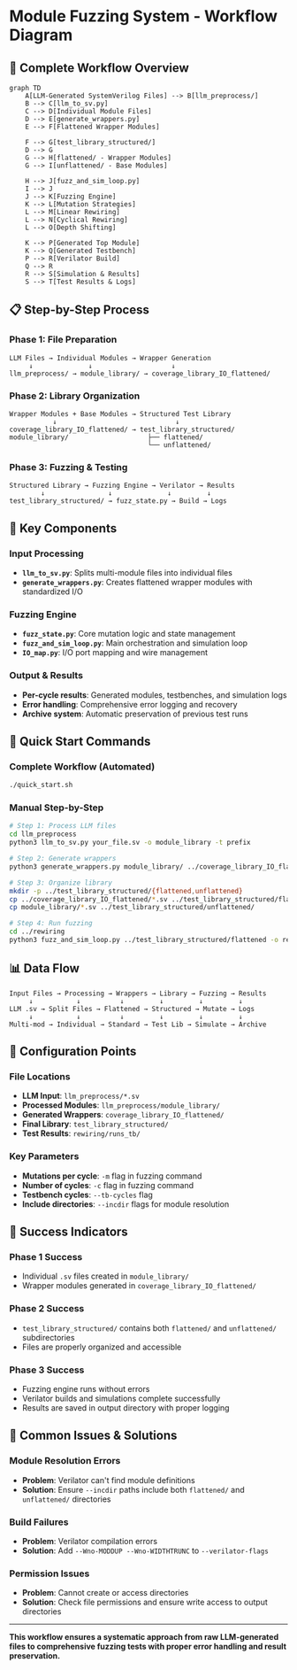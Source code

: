 # Module Fuzzing System - Workflow Diagram

## 🔄 Complete Workflow Overview

```mermaid
graph TD
    A[LLM-Generated SystemVerilog Files] --> B[llm_preprocess/]
    B --> C[llm_to_sv.py]
    C --> D[Individual Module Files]
    D --> E[generate_wrappers.py]
    E --> F[Flattened Wrapper Modules]
    
    F --> G[test_library_structured/]
    D --> G
    G --> H[flattened/ - Wrapper Modules]
    G --> I[unflattened/ - Base Modules]
    
    H --> J[fuzz_and_sim_loop.py]
    I --> J
    J --> K[Fuzzing Engine]
    K --> L[Mutation Strategies]
    L --> M[Linear Rewiring]
    L --> N[Cyclical Rewiring]
    L --> O[Depth Shifting]
    
    K --> P[Generated Top Module]
    K --> Q[Generated Testbench]
    P --> R[Verilator Build]
    Q --> R
    R --> S[Simulation & Results]
    S --> T[Test Results & Logs]
```

## 📋 Step-by-Step Process

### **Phase 1: File Preparation**
```
LLM Files → Individual Modules → Wrapper Generation
     ↓              ↓                    ↓
llm_preprocess/ → module_library/ → coverage_library_IO_flattened/
```

### **Phase 2: Library Organization**
```
Wrapper Modules + Base Modules → Structured Test Library
           ↓                              ↓
coverage_library_IO_flattened/ → test_library_structured/
module_library/                    ├── flattened/
                                   └── unflattened/
```

### **Phase 3: Fuzzing & Testing**
```
Structured Library → Fuzzing Engine → Verilator → Results
        ↓                ↓              ↓         ↓
test_library_structured/ → fuzz_state.py → Build → Logs
```

## 🎯 Key Components

### **Input Processing**
- **`llm_to_sv.py`**: Splits multi-module files into individual files
- **`generate_wrappers.py`**: Creates flattened wrapper modules with standardized I/O

### **Fuzzing Engine**
- **`fuzz_state.py`**: Core mutation logic and state management
- **`fuzz_and_sim_loop.py`**: Main orchestration and simulation loop
- **`IO_map.py`**: I/O port mapping and wire management

### **Output & Results**
- **Per-cycle results**: Generated modules, testbenches, and simulation logs
- **Error handling**: Comprehensive error logging and recovery
- **Archive system**: Automatic preservation of previous test runs

## 🚀 Quick Start Commands

### **Complete Workflow (Automated)**
```bash
./quick_start.sh
```

### **Manual Step-by-Step**
```bash
# Step 1: Process LLM files
cd llm_preprocess
python3 llm_to_sv.py your_file.sv -o module_library -t prefix

# Step 2: Generate wrappers
python3 generate_wrappers.py module_library/ ../coverage_library_IO_flattened/

# Step 3: Organize library
mkdir -p ../test_library_structured/{flattened,unflattened}
cp ../coverage_library_IO_flattened/*.sv ../test_library_structured/flattened/
cp module_library/*.sv ../test_library_structured/unflattened/

# Step 4: Run fuzzing
cd ../rewiring
python3 fuzz_and_sim_loop.py ../test_library_structured/flattened -o results/ -t top -m 10 -c 5
```

## 📊 Data Flow

```
Input Files → Processing → Wrappers → Library → Fuzzing → Results
     ↓           ↓          ↓         ↓         ↓         ↓
LLM .sv → Split Files → Flattened → Structured → Mutate → Logs
     ↓           ↓          ↓         ↓         ↓         ↓
Multi-mod → Individual → Standard → Test Lib → Simulate → Archive
```

## 🔧 Configuration Points

### **File Locations**
- **LLM Input**: `llm_preprocess/*.sv`
- **Processed Modules**: `llm_preprocess/module_library/`
- **Generated Wrappers**: `coverage_library_IO_flattened/`
- **Final Library**: `test_library_structured/`
- **Test Results**: `rewiring/runs_tb/`

### **Key Parameters**
- **Mutations per cycle**: `-m` flag in fuzzing command
- **Number of cycles**: `-c` flag in fuzzing command
- **Testbench cycles**: `--tb-cycles` flag
- **Include directories**: `--incdir` flags for module resolution

## 🎉 Success Indicators

### **Phase 1 Success**
- Individual `.sv` files created in `module_library/`
- Wrapper modules generated in `coverage_library_IO_flattened/`

### **Phase 2 Success**
- `test_library_structured/` contains both `flattened/` and `unflattened/` subdirectories
- Files are properly organized and accessible

### **Phase 3 Success**
- Fuzzing engine runs without errors
- Verilator builds and simulations complete successfully
- Results are saved in output directory with proper logging

## 🚨 Common Issues & Solutions

### **Module Resolution Errors**
- **Problem**: Verilator can't find module definitions
- **Solution**: Ensure `--incdir` paths include both `flattened/` and `unflattened/` directories

### **Build Failures**
- **Problem**: Verilator compilation errors
- **Solution**: Add `--Wno-MODDUP --Wno-WIDTHTRUNC` to `--verilator-flags`

### **Permission Issues**
- **Problem**: Cannot create or access directories
- **Solution**: Check file permissions and ensure write access to output directories

---

**This workflow ensures a systematic approach from raw LLM-generated files to comprehensive fuzzing tests with proper error handling and result preservation.**
